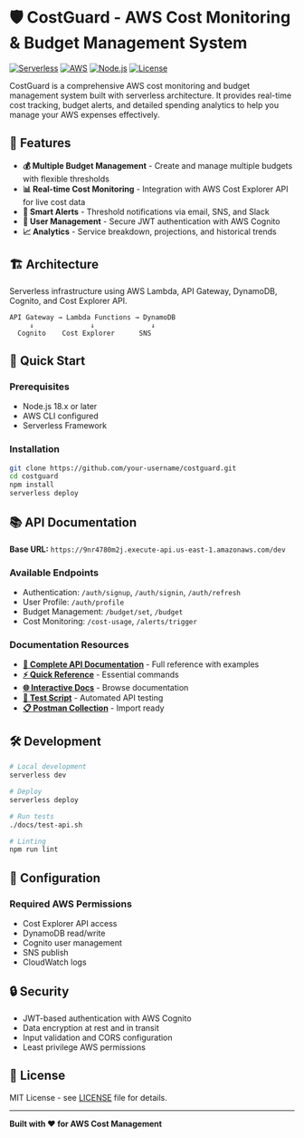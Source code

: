 # 🛡️ CostGuard - AWS Cost Monitoring & Budget Management System

[![Serverless](https://img.shields.io/badge/serverless-framework-orange)](https://www.serverless.com/)
[![AWS](https://img.shields.io/badge/AWS-Lambda-yellow)](https://aws.amazon.com/lambda/)
[![Node.js](https://img.shields.io/badge/Node.js-18.x-green)](https://nodejs.org/)
[![License](https://img.shields.io/badge/license-MIT-blue)](LICENSE)

CostGuard is a comprehensive AWS cost monitoring and budget management system built with serverless architecture. It provides real-time cost tracking, budget alerts, and detailed spending analytics to help you manage your AWS expenses effectively.

## 🌟 Features

- **💰 Multiple Budget Management** - Create and manage multiple budgets with flexible thresholds
- **📊 Real-time Cost Monitoring** - Integration with AWS Cost Explorer API for live cost data
- **🚨 Smart Alerts** - Threshold notifications via email, SNS, and Slack
- **👤 User Management** - Secure JWT authentication with AWS Cognito
- **📈 Analytics** - Service breakdown, projections, and historical trends

## 🏗️ Architecture

Serverless infrastructure using AWS Lambda, API Gateway, DynamoDB, Cognito, and Cost Explorer API.

```
API Gateway → Lambda Functions → DynamoDB
     ↓              ↓              ↓
  Cognito    Cost Explorer      SNS
```

## 🚀 Quick Start

### Prerequisites
- Node.js 18.x or later
- AWS CLI configured
- Serverless Framework

### Installation
```bash
git clone https://github.com/your-username/costguard.git
cd costguard
npm install
serverless deploy
```

## 📚 API Documentation

**Base URL:** `https://9nr4780m2j.execute-api.us-east-1.amazonaws.com/dev`

### Available Endpoints
- Authentication: `/auth/signup`, `/auth/signin`, `/auth/refresh`
- User Profile: `/auth/profile`
- Budget Management: `/budget/set`, `/budget`
- Cost Monitoring: `/cost-usage`, `/alerts/trigger`

### Documentation Resources
- **[📖 Complete API Documentation](./docs/README.md)** - Full reference with examples
- **[⚡ Quick Reference](./docs/api/quick-reference.md)** - Essential commands
- **[🌐 Interactive Docs](./docs/index.html)** - Browse documentation
- **[🧪 Test Script](./docs/test-api.sh)** - Automated API testing
- **[📋 Postman Collection](./docs/CostGuard-API-Collection.postman_collection.json)** - Import ready

## 🛠️ Development

```bash
# Local development
serverless dev

# Deploy
serverless deploy

# Run tests
./docs/test-api.sh

# Linting
npm run lint
```

## 🔧 Configuration

### Required AWS Permissions
- Cost Explorer API access
- DynamoDB read/write
- Cognito user management
- SNS publish
- CloudWatch logs

## 🔒 Security

- JWT-based authentication with AWS Cognito
- Data encryption at rest and in transit
- Input validation and CORS configuration
- Least privilege AWS permissions

## 📄 License

MIT License - see [LICENSE](LICENSE) file for details.

---

**Built with ❤️ for AWS Cost Management**
